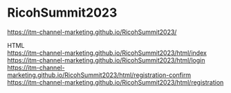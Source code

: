 # RicohSummit2023
https://itm-channel-marketing.github.io/RicohSummit2023/

HTML<br />
https://itm-channel-marketing.github.io/RicohSummit2023/html/index<br />
https://itm-channel-marketing.github.io/RicohSummit2023/html/login<br />
https://itm-channel-marketing.github.io/RicohSummit2023/html/registration-confirm<br />
https://itm-channel-marketing.github.io/RicohSummit2023/html/registration
